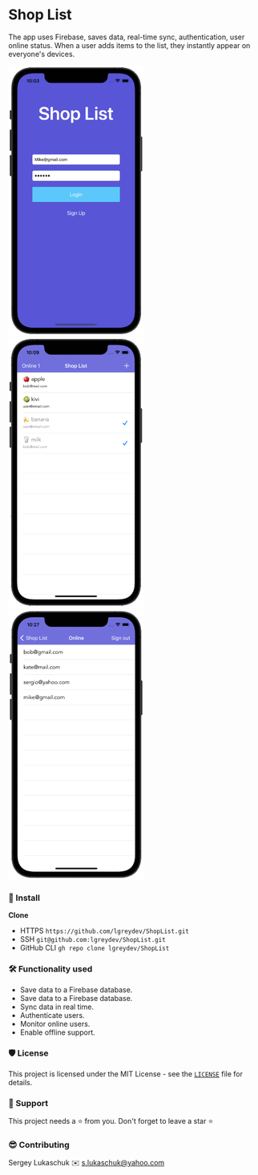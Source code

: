 # Shop List

The app uses Firebase, saves data, real-time sync, authentication, user online status. When a user adds items to the list, they instantly appear on everyone's devices.

<img src="https://github.com/lgreydev/ShopList/blob/main/Screenshot/001.jpg" width="270"><img src="https://github.com/lgreydev/ShopList/blob/main/Screenshot/002.jpg" width="270"><img src="https://github.com/lgreydev/ShopList/blob/main/Screenshot/003.jpg" width="270">

### 💾 Install
**Clone**
 - HTTPS  `https://github.com/lgreydev/ShopList.git`
 - SSH `git@github.com:lgreydev/ShopList.git`
 - GitHub CLI `gh repo clone lgreydev/ShopList`

### 🛠 Functionality used 
 - Save data to a Firebase database.
 - Save data to a Firebase database.
 - Sync data in real time.
 - Authenticate users.
 - Monitor online users.
 - Enable offline support.

### 🛡️ License

This project is licensed under the MIT License - see the [`LICENSE`](https://github.com/lgreydev/ShopList/blob/main/License) file for details.

### 🙏 Support

This project needs a ⭐️ from you. Don't forget to leave a star ⭐️

### 😎 Contributing
Sergey Lukaschuk ✉️ s.lukaschuk@yahoo.com
